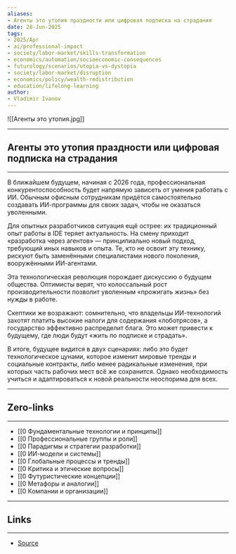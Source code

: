 ```yaml
---
aliases: 
- Агенты это утопия праздности или цифровая подписка на страдания 
date: 28-Jun-2025
tags:
- 2025/Apr
- ai/professional-impact
- society/labor-market/skills-transformation
- economics/automation/socioeconomic-consequences
- futurology/scenarios/utopia-vs-dystopia
- society/labor-market/disruption
- economics/policy/wealth-redistribution
- education/lifelong-learning
author:
- Vladimir Ivanov
---
```

![[Агенты это утопия.jpg]]

-----
##  Агенты это утопия праздности или цифровая подписка на страдания 
-----
В ближайшем будущем, начиная с 2026 года, профессиональная конкурентоспособность будет напрямую зависеть от умения работать с ИИ. Обычным офисным сотрудникам придётся самостоятельно создавать ИИ-программы для своих задач, чтобы не оказаться уволенными.

Для опытных разработчиков ситуация ещё острее: их традиционный опыт работы в IDE теряет актуальность. На смену приходит «разработка через агентов» — принципиально новый подход, требующий иных навыков и опыта. Те, кто не освоит эту технику, рискуют быть заменёнными специалистами нового поколения, вооружёнными ИИ-агентами.

Эта технологическая революция порождает дискуссию о будущем общества. Оптимисты верят, что колоссальный рост производительности позволит уволенным «прожигать жизнь» без нужды в работе. 

Скептики же возражают: сомнительно, что владельцы ИИ-технологий захотят платить высокие налоги для содержания «лоботрясов», а государство эффективно распределит блага. Это может привести к будущему, где люди будут «жить по подписке и страдать».

В итоге, будущее видится в двух сценариях: либо это будет технологическое цунами, которое изменит мировые тренды и социальные контракты, либо менее радикальные изменения, при которых часть рабочих мест всё же сохранится. Однако необходимость учиться и адаптироваться к новой реальности неоспорима для всех.

---
## Zero-links
---
- [[0 Фундаментальные технологии и принципы]]
- [[0 Профессиональные группы и роли]]
- [[0 Парадигмы и стратегии разработки]]
- [[0 ИИ-модели и системы]]
- [[0 Глобальные процессы и тренды]]
- [[0 Критика и этические вопросы]]
- [[0 Футуристические концепции]]
- [[0 Метафоры и аналогии]]
- [[0 Компании и организации]]

---
## Links
---
- [Source](https://t.me/turboproject/1628)
